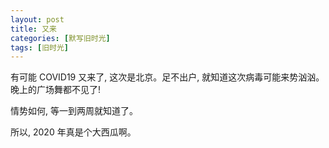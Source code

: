 ```yaml
---
layout: post
title: 又来
categories: [默写旧时光]
tags: [旧时光]
---
```


有可能 COVID19 又来了, 这次是北京。足不出户, 就知道这次病毒可能来势汹汹。晚上的广场舞都不见了! 

情势如何, 等一到两周就知道了。

所以, 2020 年真是个大西瓜啊。

